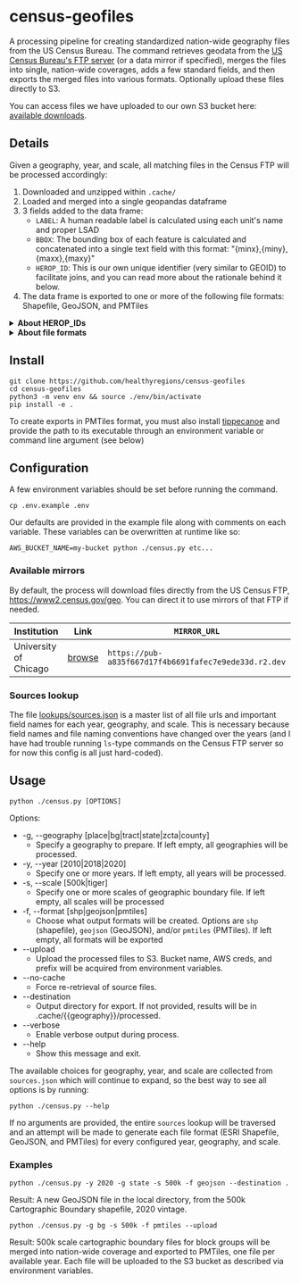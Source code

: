 # census-geofiles

A processing pipeline for creating standardized nation-wide geography files from the US Census Bureau. The command retrieves geodata from the [US Census Bureau's FTP server](https://www2.census.gov/geo) (or a data mirror if specified), merges the files into single, nation-wide coverages, adds a few standard fields, and then exports the merged files into various formats. Optionally upload these files directly to S3.

You can access files we have uploaded to our own S3 bucket here: [available downloads](./available-downloads.md).

## Details

Given a geography, year, and scale, all matching files in the Census FTP will be processed accordingly:

1. Downloaded and unzipped within `.cache/`
2. Loaded and merged into a single geopandas dataframe
3. 3 fields added to the data frame:
    - `LABEL`: A human readable label is calculated using each unit's name and proper LSAD
    - `BBOX`: The bounding box of each feature is calculated and concatenated into a single text field with this format: "{minx},{miny},{maxx},{maxy}"
    - `HEROP_ID`: This is our own unique identifier (very similar to GEOID) to facilitate joins, and you can read more about the rationale behind it below.
4. The data frame is exported to one or more of the following file formats: Shapefile, GeoJSON, and PMTiles

<details>
  <summary><strong>About HEROP_IDs</strong></summary>

  In some of our projects we use what we call a <strong>HEROP_ID</strong> to identify geographic boundaries defined by the US Census Bureau, which is a slight variation on the commonly used standard <strong>GEOID</strong>. Our format is similar to what the American FactFinder used (now data.census.gov). 

  A HEROP_ID consists of three parts:

  1. The 3-digit [Summary Level Code](https://www.census.gov/programs-surveys/geography/technical-documentation/naming-convention/cartographic-boundary-file/carto-boundary-summary-level.html) for this geography. Common summary level codes are:
      - `040` -- **State**
      - `050` -- **County**
      - `140` -- **Census Tract**
      - `150` -- **Census Block Group**
      - `860` -- **Zip Code Tabulation Area (ZCTA)**
  2. The 2-letter string `US`
  3. The standard [GEOID](https://www.census.gov/programs-surveys/geography/guidance/geo-identifiers.html) for the given unit (length depends on unit summary)
      - GEOIDs are, in turn, hierarchical aggregations of FIPS codes

  Expanding out the FIPS codes for the five summary levels shown above, the full IDs would look like:

  | summary level | format | length | example |
  |---|---|---|---|
  |State|`040US` + `STATE (2)`|7|`040US17` (Illinois)|
  |County|`050US` + `STATE (2)` + `COUNTY (3)`|10|`050US17019` (Champaign County)|
  |Tract|`140US` + `STATE (2)` + `COUNTY (3)` + `TRACT (6)`|16|`140US17019005900`|
  |Block Group|`150US` + `STATE (2)` + `COUNTY (3)` + `TRACT (6)` + `BLOCK GROUP (1)`|17|`150US170190059002`|
  |ZCTA|`860US` + `ZIP CODE (5)`|10|`860US61801`|

  The advantages of this composite ID are:
  
  1. Unique across all geographic areas in the US
  2. Will always be forced to string formatting
  3. Easy to programmatically change back into the more standard GEOIDs

  **Convert to GEOID (integers)**

  The `HEROP_ID` can be converted back to standard GEOIDs by removing the first 5 characters, or by taking everything after the substring "US". Here are some examples of what this looks like in different software:
  
  - Excel: `REPLACE(A1, 1, 5, "")`
  - R: `geoid <- str_split_i(HEROP_ID, "US", -1)`
  - Python: `geoid = HEROP_ID.split("US")[1]`
  - JavaScript: `const geoid = HEROP_ID.split("US")[1]`

</details>

<details>
    <summary><strong>About file formats</strong></summary>

- **GeoJSON** A simple plain text format that is good for small to medium size datasets and can be used in a wide variety of web and desktop software [learn more](https://geojson.org/)
- **PMTiles** A "cloud-native" vector format that is very fast in the right web mapping environment [learn more](https://docs.protomaps.com/pmtiles/)
- **Shapefiles** Used in scripting and desktop software for performant display and analysis [learn more](https://www.geographyrealm.com/what-is-a-shapefile/)
    - **R Example**: `sf` allows you to directly open remote, zipped shapefiles without downloading them [learn more, `read_sf` seems not to be documented though (?)](https://r-spatial.github.io/sf):

        ```
        library('sf')
        tracts <- read_sf('/vsizip//vsicurl/https://herop-geodata.s3.us-east-2.amazonaws.com/oeps/tract-2018-500k-shp.zip')
        ```
    - **Python Example**: `geopandas` allows you to directly open remote, zipped shapefiles files without downloading them [learn more](https://geopandas.org/en/stable/docs/reference/api/geopandas.read_file.html):
        ```
        import geopandas as gpd
        tracts = gpd.read_file("/vsizip//vsicurl/https://herop-geodata.s3.us-east-2.amazonaws.com/oeps/state-2010-500k-shp.zip")
        ```

</details>

## Install

```
git clone https://github.com/healthyregions/census-geofiles
cd census-geofiles
python3 -m venv env && source ./env/bin/activate
pip install -e .
```

To create exports in PMTiles format, you must also install [tippecanoe](https://github.com/felt/tippecanoe?tab=readme-ov-file#installation) and provide the path to its executable through an environment variable or command line argument (see below)

## Configuration

A few environment variables should be set before running the command.

```
cp .env.example .env
```

Our defaults are provided in the example file along with comments on each variable. These variables can be overwritten at runtime like so:

```
AWS_BUCKET_NAME=my-bucket python ./census.py etc...
```

### Available mirrors

By default, the process will download files directly from the US Census FTP, https://www2.census.gov/geo. You can direct it to use mirrors of that FTP if needed.

|Institution|Link|`MIRROR_URL`|
|-|-|-|
|University of Chicago|[browse](https://datamirror.lib.uchicago.edu/census-tiger)|`https://pub-a835f667d17f4b6691fafec7e9ede33d.r2.dev`|

### Sources lookup

The file [lookups/sources.json](./lookups/sources.json) is a master list of all file urls and important field names for each year, geography, and scale. This is necessary because field names and file naming conventions have changed over the years (and I have had trouble running `ls`-type commands on the Census FTP server so for now this config is all just hard-coded).

## Usage

```
python ./census.py [OPTIONS]

```

Options:

  - -g, --geography [place|bg|tract|state|zcta|county]
    - Specify a geography to prepare. If left
                                  empty, all geographies will be processed.
  - -y, --year [2010|2018|2020]
    - Specify one or more years. If left empty,
                                  all years will be processed.
  - -s, --scale [500k|tiger]
    - Specify one or more scales of geographic boundary file. If left empty, all scales will be processed
  - -f, --format [shp|geojson|pmtiles]
    - Choose what output formats will be created. Options are `shp` (shapefile), `geojson` (GeoJSON), and/or `pmtiles` (PMTiles). If left empty, all formats will be exported
  - --upload
    - Upload the processed files to S3. Bucket name, AWS creds, and prefix will be acquired from environment variables.
  - --no-cache
    - Force re-retrieval of source files.
  - --destination
    - Output directory for export. If not provided, results will be in .cache/{{geography}}/processed.
  - --verbose
    - Enable verbose output during process.
  - --help
    - Show this message and exit.

The available choices for geography, year, and scale are collected from `sources.json` which will continue to expand, so the best way to see all options is by running:

```
python ./census.py --help
```

If no arguments are provided, the entire `sources` lookup will be traversed and an attempt will be made to generate each file format (ESRI Shapefile, GeoJSON, and PMTiles) for every configured year, geography, and scale.

### Examples

```
python ./census.py -y 2020 -g state -s 500k -f geojson --destination .
```

Result: A new GeoJSON file in the local directory, from the 500k Cartographic Boundary shapefile, 2020 vintage.

```
python ./census.py -g bg -s 500k -f pmtiles --upload
```

Result: 500k scale cartographic boundary files for block groups will be merged into nation-wide coverage and exported to PMTiles, one file per available year. Each file will be uploaded to the S3 bucket as described via environment variables.
